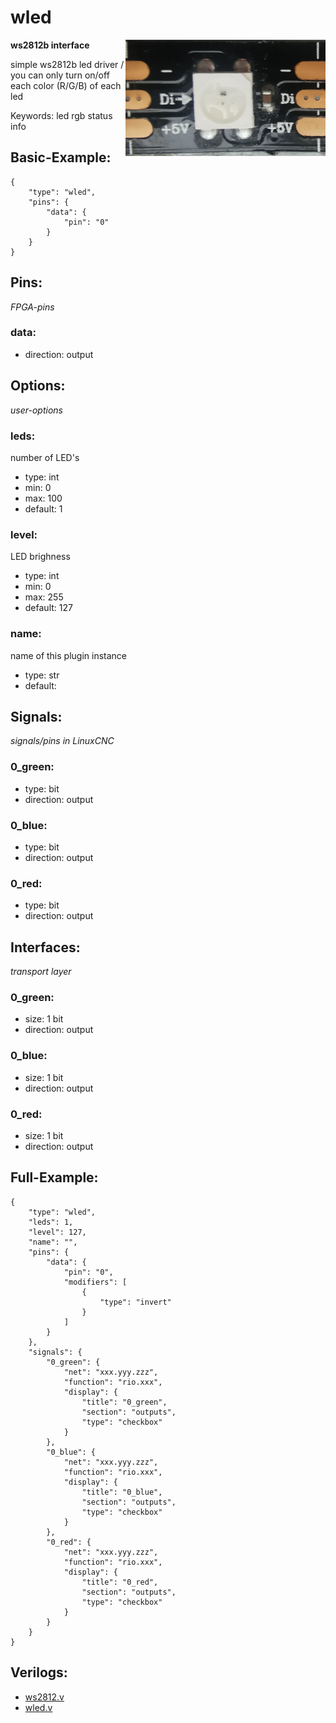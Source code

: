# wled

<img align="right" width="320" src="image.png">

**ws2812b interface**

simple ws2812b led driver / you can only turn on/off each color (R/G/B) of each led

Keywords: led rgb status info

## Basic-Example:
```
{
    "type": "wled",
    "pins": {
        "data": {
            "pin": "0"
        }
    }
}
```

## Pins:
*FPGA-pins*
### data:

 * direction: output


## Options:
*user-options*
### leds:
number of LED's

 * type: int
 * min: 0
 * max: 100
 * default: 1

### level:
LED brighness

 * type: int
 * min: 0
 * max: 255
 * default: 127

### name:
name of this plugin instance

 * type: str
 * default: 


## Signals:
*signals/pins in LinuxCNC*
### 0_green:

 * type: bit
 * direction: output

### 0_blue:

 * type: bit
 * direction: output

### 0_red:

 * type: bit
 * direction: output


## Interfaces:
*transport layer*
### 0_green:

 * size: 1 bit
 * direction: output

### 0_blue:

 * size: 1 bit
 * direction: output

### 0_red:

 * size: 1 bit
 * direction: output


## Full-Example:
```
{
    "type": "wled",
    "leds": 1,
    "level": 127,
    "name": "",
    "pins": {
        "data": {
            "pin": "0",
            "modifiers": [
                {
                    "type": "invert"
                }
            ]
        }
    },
    "signals": {
        "0_green": {
            "net": "xxx.yyy.zzz",
            "function": "rio.xxx",
            "display": {
                "title": "0_green",
                "section": "outputs",
                "type": "checkbox"
            }
        },
        "0_blue": {
            "net": "xxx.yyy.zzz",
            "function": "rio.xxx",
            "display": {
                "title": "0_blue",
                "section": "outputs",
                "type": "checkbox"
            }
        },
        "0_red": {
            "net": "xxx.yyy.zzz",
            "function": "rio.xxx",
            "display": {
                "title": "0_red",
                "section": "outputs",
                "type": "checkbox"
            }
        }
    }
}
```

## Verilogs:
 * [ws2812.v](ws2812.v)
 * [wled.v](wled.v)
